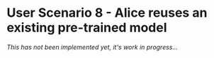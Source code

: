 # User Scenario 8 -​ Alice reuses an existing pre-trained model

*This has not been implemented yet, it's work in progress...*